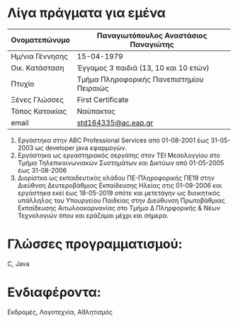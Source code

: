 # **Λίγα πράγματα για εμένα**

<!--<img src="me1.jpg" alt="Profile Picture" style="width:50px;height:50px;">-->

|Ονοματεπώνυμο|Παναγιωτόπουλος Αναστάσιος Παναγιώτης|
|---|---|
|Ημ/νια Γέννησης|15-04-1979|
|Οικ. Κατάσταση|Έγγαμος 3 παιδιά (13, 10 και 10 ετών)|
|Πτυχίο|Τμήμα Πληροφορικής Πανεπιστημίου Πειραιώς|
|Ξένες Γλώσσες|First Certificate|
|Τόπος Κατοικίας|Ναύπακτος|
|email|std164335@ac.eap.gr|

1. Εργάστηκα στην ABC Professional Services από 01-08-2001 έως 31-05-2003 ως developer java εφαρμογών.
2. Εργάστηκα ως εργαστηριακός σεργάτης στον ΤΕΙ Μεσολογγίου στο Τμήμα Τηλεπικοινωνιακών Συστημάτων και Δικτύων από 01-05-2005 έως 31-08-2006
2. Διορίστκα ως εκπαιδευτικός κλάδου ΠΕ-Πληροφορικής ΠΕ19 στην Διεύθνση Δευτεροβάθμιας Εκπαίδευσης Ηλείας στις 01-09-2006 και εργάστηκα εκεί έως 18-05-2019 οπότε και μετετάγην ως διοικητικός υπάλληλος του Υπουργείου Παιδείας στην Διεύθυνση Πρωτοβάθμιας Εκπαίδευσης Αιτωλοακαρνανίας στο Τμήμα Δ Πληρφορικής & Νέων Τεχνολογιών όπου και εράζομαι μέχρι και σήμερα.

# **Γλώσσες προγραμματισμού:**
C, Java

# **Ενδιαφέροντα:** 
Εκδρομές, Λογοτεχνία, Αθλητισμός
